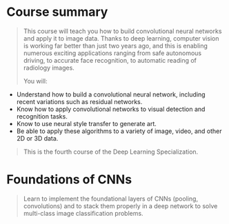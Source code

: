 # **Course summary**

>This course will teach you how to build convolutional neural networks and apply it to image data. Thanks to deep learning, computer vision is working far better than just two years ago, and this is enabling numerous exciting applications ranging from safe autonomous driving, to accurate face recognition, to automatic reading of radiology images.
>
>You will:
 + Understand how to build a convolutional neural network, including recent variations such as residual networks.
 + Know how to apply convolutional networks to visual detection and recognition tasks.
 + Know to use neural style transfer to generate art.
 + Be able to apply these algorithms to a variety of image, video, and other 2D or 3D data.
>This is the fourth course of the Deep Learning Specialization.
# **Foundations of CNNs**
> Learn to implement the foundational layers of CNNs (pooling, convolutions) and to stack them properly in a deep network to solve multi-class image classification problems.
